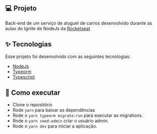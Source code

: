 ## 💻 Projeto

Back-end de um serviço de aluguel de carros desenvolvido durante as aulas do Ignite de NodeJs da [Rocketseat](https://www.rocketseat.com.br/)

## ✨ Tecnologias

Esse projeto foi desenvolvido com as seguintes tecnologias:

- [NodeJs](https://nodejs.org/en)
- [Typeorm](https://typeorm.io/)
- [Typescript](https://www.typescriptlang.org/)

## 🚀 Como executar

- Clone o repositório
- Rode `yarn` para baixar as dependências
- Rode o `yarn typeorm migrate:run` para executar as migrations.
- Rode o `yarn seed:admin` criar o usuário admin.
- Rode o `yarn dev` para iniciar a aplicação.